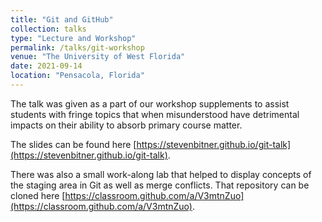 ```yaml
---
title: "Git and GitHub"
collection: talks
type: "Lecture and Workshop"
permalink: /talks/git-workshop
venue: "The University of West Florida"
date: 2021-09-14
location: "Pensacola, Florida"
---
```



The talk was given as a part of our workshop supplements to assist students with fringe topics that when misunderstood have detrimental impacts on their ability to absorb primary course matter.

The slides can be found here [https://stevenbitner.github.io/git-talk](https://stevenbitner.github.io/git-talk).

There was also a small work-along lab that helped to display concepts of the staging area in Git as well as merge conflicts.
That repository can be cloned here [https://classroom.github.com/a/V3mtnZuo](https://classroom.github.com/a/V3mtnZuo).
